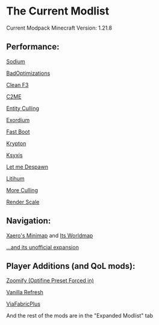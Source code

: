 # The Current Modlist

Current Modpack Minecraft Version: 1.21.8

## Performance:

[Sodium](https://modrinth.com/mod/sodium)

[BadOptimizations](https://modrinth.com/mod/badoptimizations)

[Clean F3](https://modrinth.com/mod/5lvjfaRs)

[C2ME](https://modrinth.com/mod/c2me-fabric)

[Entity Culling](https://modrinth.com/mod/entityculling)

[Exordium](https://modrinth.com/mod/DynYZEae)

[Fast Boot](https://modrinth.com/mod/nRL5uFe0)

[Krypton](https://modrinth.com/mod/fQEb0iXm)

[Ksyxis](https://modrinth.com/mod/2ecVyZ49)

[Let me Despawn](https://modrinth.com/mod/vE2FN5qn)

[Litihum](https://jellysquid.me/projects/)

[More Culling](https://modrinth.com/mod/moreculling)

[Render Scale](https://modrinth.com/mod/Va8PJBFX)

## Navigation:

[Xaero's Minimap](https://modrinth.com/mod/1bokaNcj) and [Its Worldmap](https://modrinth.com/mod/NcUtCpym)

[...and its unofficial expansion](https://modrinth.com/mod/EnPUzSTg)

## Player Additions (and QoL mods):

[Zoomify (Optifine Preset Forced in)](https://modrinth.com/mod/w7ThoJFB)

[Vanilla Refresh](https://modrinth.com/mod/gWO6Zqey)

[ViaFabricPlus](https://modrinth.com/mod/rIC2XJV4)

And the rest of the mods are in the "Expanded Modlist" tab